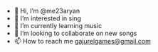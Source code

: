 - 👋 Hi, I’m @me23aryan
- 👀 I’m interested in sing
- 🌱 I’m currently learning music
- 💞️ I’m looking to collaborate on new songs
- 📫 How to reach me gajurelgames@gmail.com

<!---
me23aryan/me23aryan is a ✨ special ✨ repository because its `README.md` (this file) appears on your GitHub profile.
You can click the Preview link to take a look at your changes.
--->
